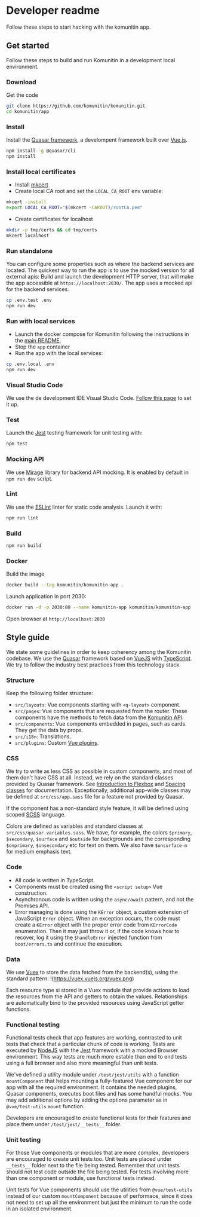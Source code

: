 # Developer readme

Follow these steps to start hacking with the komunitin app.

## Get started
Follow these steps to build and run Komunitin in a development local environment.

### Download
Get the code

```bash
git clone https://github.com/komunitin/komunitin.git
cd komunitin/app
```

### Install

Install the [Quasar framework](https://quasar.dev/), a develompent framework built over [Vue.js](https://vuejs.org/).

```bash
npm install -g @quasar/cli
npm install
```
### Install local certificates
 - Install [mkcert](https://github.com/FiloSottile/mkcert#installation)
 - Create local CA root and set the `LOCAL_CA_ROOT` env variable:
```bash
mkcert -install
export LOCAL_CA_ROOT="$(mkcert -CAROOT)/rootCA.pem"
```
 - Create certificates for localhost
```bash
mkdir -p tmp/certs && cd tmp/certs
mkcert localhost
```

### Run standalone
You can configure some properties such as where the backend services are located. The quickest way to run the app is to use the mocked version for all external apis:
Build and launch the development HTTP server, that will make the app accessible at `https://localhost:2030/`. The app uses a mocked api for the backend services.

```bash
cp .env.test .env
npm run dev
```

### Run with local services
- Launch the docker compose for Komunitin following the instructions in the [main README](../README.md).
- Stop the `app` container
- Run the app with the local services:
```bash
cp .env.local .env
npm run dev
```

### Visual Studio Code

We use the de development IDE Visual Studio Code. [Follow this page](https://quasar.dev/start/vs-code-configuration) to set it up.

### Test

Launch the [Jest](https://jestjs.io/) testing framework for unit testing with:

```bash
npm test
```

### Mocking API

We use [Mirage](https://miragejs.com/) library for backend API mocking. It is enabled by default in `npm run dev` script.

### Lint
We use the [ESLint](https://eslint.org/) linter for static code analysis. Launch it with:
```bash
npm run lint
```

### Build
```bash
npm run build
```

### Docker

Build the image
```bash
docker build --tag komunitin/komunitin-app .
```
Launch application in port 2030:
```bash
docker run -d -p 2030:80 --name komunitin-app komunitin/komunitin-app
```
Open browser at `http://localhost:2030`

## Style guide
We state some guidelines in order to keep coherency among the Komunitin codebase. We use the [Quasar](https://quasar.dev) framework based on [VueJS](https://vuejs.org) with [TypeScript](www.typescriptlang.org). We try to follow the industry best practices from this technology stack.


### Structure
Keep the following folder structure:
- `src/layouts`: Vue components starting with `<q-layout>` component.
- `src/pages`: Vue components that are requested from the router. These components have the methods to fetch data from the [Komunitin API](https://github.com/komunitin/komunitin-api).
- `src/components`: Vue components embedded in pages, such as cards. They get the data by props.
- `src/i18n`: Translations.
- `src/plugins`: Custom [Vue plugins](https://vuejs.org/v2/guide/plugins.html).

### CSS
We try to write as less CSS as possible in custom components, and most of them don't have CSS at all. Instead, we rely on the standard classes provided by Quasar framework. See [Introduction to Flexbox](https://quasar.dev/layout/grid/introduction-to-flexbox) and [Spacing classes](https://quasar.dev/style/spacing#Syntax) for documentation. Exceptionally, additional app-wide classes may be defined at `src/css/app.sass` file for a feature not provided by Quasar. 

If the component has a non-standard style feature, it will be defined using scoped [SCSS](https://sass-lang.com/documentation/syntax) language.

Colors are defined as variables and standard classes at `src/css/quasar.variables.sass`. We have, for example, the colors `$primary`, `$secondary`, `$surface` and `$outside` for backgrounds and the corresponding `$onprimary`, `$onsecondary` etc for text on them. We also have `$onsurface-m` for medium emphasis text.

### Code
- All code is written in TypeScript.
- Components must be created using the `<script setup>` Vue construction.
- Asynchronous code is written using the `async/await` pattern, and not the Promises API.
- Error managing is done using the `KError` object, a custom extension of JavaScript `Error` object. When an exception occurs, the code must create a `KError` object with the proper error code from `KErrorCode` enumeration. Then it may just throw it or, if the code knows how to recover, log it using the `$handleError` injected function from `boot/errors.ts` and continue the execution.

### Data
We use [Vuex](https://vuex.vuejs.org/) to store the data fetched from the backend(s), using the standard pattern:
!(https://vuex.vuejs.org/vuex.png)

Each resource type si stored in a Vuex module that provide actions to load the resources from the API and getters to obtain the values. Relationships are
automatically bind to the provided resources using JavaScript getter functions.

### Functional testing
Functional tests check that app features are working, contrasted to unit tests that check that a particular chunk of code is working. Tests are executed by [NodeJS](https://nodejs.org/) with the [Jest](https://jestjs.io/) framework with a mocked Browser environment. This way tests are much more estable than end to end tests using a full browser and also more meaningful than unit tests.

We've defined a utility module under `/test/jest/utils` with a function `mountComponent` that helps mounting a fully-featured Vue component for our app with all the required environment. It contains the needed plugins, Quasar components, executes boot files and has some handful mocks. You may add additional options by adding the options parameter as in `@vue/test-utils` `mount` function.

Developers are encouraged to create functional tests for their features and place them under `/test/jest/__tests__` folder.

### Unit testing
For those Vue components or modules that are more complex, developers are encouraged to create unit tests too. Unit tests are placed under `__tests__` folder next to the file being tested. Remember that unit tests should not test code outside the file being tested. For tests involving more than one component or module, use functional tests instead.

Unit tests for Vue components should use the utilities from `@vue/test-utils` instead of our custom `mountComponent` because of performace, since it does not need to set up all the environment but just the minimum to run the code in an isolated environment.
